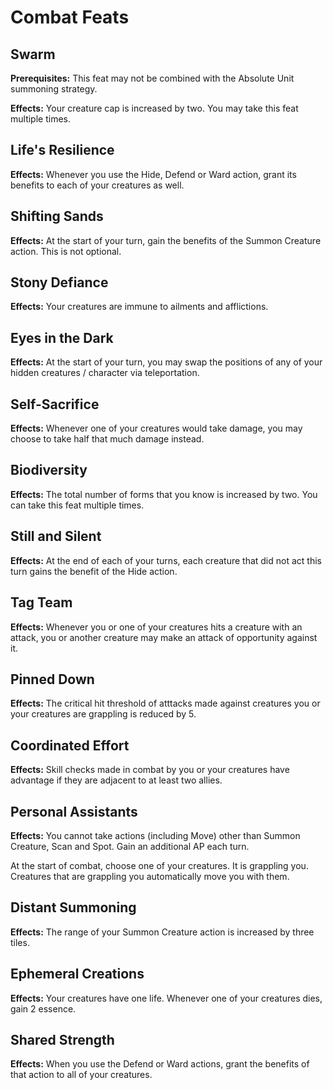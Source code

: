# Combat Feats

## Swarm

**Prerequisites:** This feat may not be combined with the Absolute Unit summoning strategy.

**Effects:** Your creature cap is increased by two. You may take this feat multiple times.

## Life's Resilience

**Effects:** Whenever you use the Hide, Defend or Ward action, grant its benefits to each of your creatures as well.

## Shifting Sands

**Effects:** At the start of your turn, gain the benefits of the Summon Creature action. This is not optional.

## Stony Defiance

**Effects:** Your creatures are immune to ailments and afflictions.

## Eyes in the Dark

**Effects:** At the start of your turn, you may swap the positions of any of your hidden creatures / character via teleportation.

## Self-Sacrifice

**Effects:** Whenever one of your creatures would take damage, you may choose to take half that much damage instead.

## Biodiversity

**Effects:** The total number of forms that you know is increased by two. You can take this feat multiple times.

## Still and Silent

**Effects:** At the end of each of your turns, each creature that did not act this turn gains the benefit of the Hide action.

## Tag Team

**Effects:** Whenever you or one of your creatures hits a creature with an attack, you or another creature may make an attack of opportunity against it.

## Pinned Down

**Effects:** The critical hit threshold of atttacks made against creatures you or your creatures are grappling is reduced by 5.

## Coordinated Effort

**Effects:** Skill checks made in combat by you or your creatures have advantage if they are adjacent to at least two allies.

## Personal Assistants

**Effects:** You cannot take actions (including Move) other than Summon Creature, Scan and Spot. Gain an additional AP each turn.

At the start of combat, choose one of your creatures. It is grappling you. Creatures that are grappling you automatically move you with them.

## Distant Summoning

**Effects:** The range of your Summon Creature action is increased by three tiles.

## Ephemeral Creations

**Effects:** Your creatures have one life. Whenever one of your creatures dies, gain 2 essence.

## Shared Strength

**Effects:** When you use the Defend or Ward actions, grant the benefits of that action to all of your creatures.
